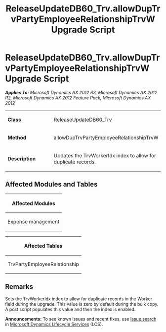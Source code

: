 ﻿---
title: ReleaseUpdateDB60_Trv.allowDupTrvPartyEmployeeRelationshipTrvW Upgrade Script
TOCTitle: ReleaseUpdateDB60_Trv.allowDupTrvPartyEmployeeRelationshipTrvW Upgrade Script
ms:assetid: 62bfd238-99fc-5d48-285d-4b66d8147f63
ms:mtpsurl: https://msdn.microsoft.com/en-us/library/JJ719135(v=AX.60)
ms:contentKeyID: 49708674
ms.date: 05/18/2015
mtps_version: v=AX.60
---

# ReleaseUpdateDB60\_Trv.allowDupTrvPartyEmployeeRelationshipTrvW Upgrade Script 


_**Applies To:** Microsoft Dynamics AX 2012 R3, Microsoft Dynamics AX 2012 R2, Microsoft Dynamics AX 2012 Feature Pack, Microsoft Dynamics AX 2012_

<table>
<colgroup>
<col style="width: 50%" />
<col style="width: 50%" />
</colgroup>
<tbody>
<tr class="odd">
<td><p><strong>Class</strong></p></td>
<td><p>ReleaseUpdateDB60_Trv</p></td>
</tr>
<tr class="even">
<td><p><strong>Method</strong></p></td>
<td><p>allowDupTrvPartyEmployeeRelationshipTrvW</p></td>
</tr>
<tr class="odd">
<td><p><strong>Description</strong></p></td>
<td><p>Updates the TrvWorkerIdx index to allow for duplicate records.</p></td>
</tr>
</tbody>
</table>


## Affected Modules and Tables

<table>
<colgroup>
<col style="width: 100%" />
</colgroup>
<thead>
<tr class="header">
<th><p>Affected Modules</p></th>
</tr>
</thead>
<tbody>
<tr class="odd">
<td><p>Expense management</p></td>
</tr>
</tbody>
</table>


<table>
<colgroup>
<col style="width: 100%" />
</colgroup>
<thead>
<tr class="header">
<th><p>Affected Tables</p></th>
</tr>
</thead>
<tbody>
<tr class="odd">
<td><p>TrvPartyEmployeeRelationship</p></td>
</tr>
</tbody>
</table>


## Remarks

Sets the TrvWorkerIdx index to allow for duplicate records in the Worker field during the upgrade. This value is zero by default during the bulk copy. A post script populates this value and then the index is enabled.

  
**Announcements:** To see known issues and recent fixes, use [Issue search](http://go.microsoft.com/fwlink/?linkid=389258) in [Microsoft Dynamics Lifecycle Services](http://go.microsoft.com/fwlink/?linkid=306505) (LCS).

